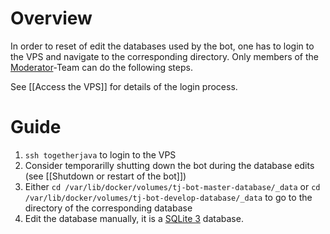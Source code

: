 # Overview

In order to reset of edit the databases used by the bot, one has to login to the VPS and navigate to the corresponding directory. Only members of the [Moderator](https://github.com/orgs/Together-Java/teams/moderators)-Team can do the following steps.

See [[Access the VPS]] for details of the login process.

# Guide

1. `ssh togetherjava` to login to the VPS
2. Consider temporarilly shutting down the bot during the database edits (see [[Shutdown or restart of the bot]])
3. Either `cd /var/lib/docker/volumes/tj-bot-master-database/_data` or `cd /var/lib/docker/volumes/tj-bot-develop-database/_data` to go to the directory of the corresponding database
4. Edit the database manually, it is a [SQLite 3](https://www.sqlite.org/index.html) database.